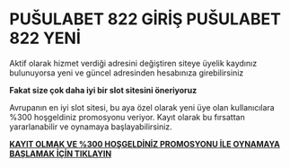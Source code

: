 # PUŠULABET 822 GİRİŞ PUŠULABET 822 YENİ

Aktif olarak hizmet verdiği adresini değiştiren siteye üyelik kaydınız bulunuyorsa yeni ve güncel adresinden hesabınıza girebilirsiniz

**Fakat size çok daha iyi bir slot sitesini öneriyoruz**

Avrupanın en iyi slot sitesi, bu aya özel olarak yeni üye olan kullanıcılara %300 hoşgeldiniz promosyonu veriyor. Kayıt olarak bu fırsattan yararlanabilir ve oynamaya başlayabilirsiniz.

[**KAYIT OLMAK VE %300 HOŞGELDİNİZ PROMOSYONU İLE OYNAMAYA BAŞLAMAK İÇİN TIKLAYIN**](https://cutt.ly/qeA2ejN1)
